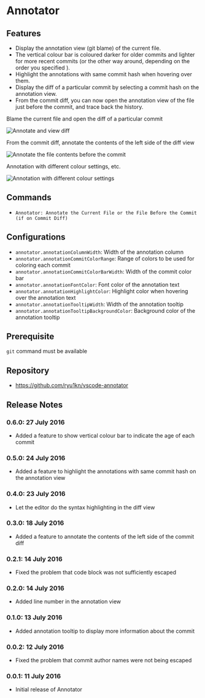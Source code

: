 # Annotator

## Features

* Display the annotation view (git blame) of the current file.
* The vertical colour bar is coloured darker for older commits and lighter for more recent commits (or the other way around, depending on the order you specified ).
* Highlight the annotations with same commit hash when hovering over them.
* Display the diff of a particular commit by selecting a commit hash on the annotation view.
* From the commit diff, you can now open the annotation view of the file just before the commit, and trace back the history.

Blame the current file and open the diff of a particular commit

![Annotate and view diff](https://raw.githubusercontent.com/ryu1kn/vscode-annotator/master/images/animations/annotate-code.gif)

From the commit diff, annotate the contents of the left side of the diff view

![Annotate the file contents before the commit](https://raw.githubusercontent.com/ryu1kn/vscode-annotator/master/images/animations/annotate-contents-of-before-selected-commit.gif)

Annotation with different colour settings, etc.

![Annotation with different colour settings](https://raw.githubusercontent.com/ryu1kn/vscode-annotator/master/images/screencaptures/light-theme.png)

## Commands

* `Annotator: Annotate the Current File or the File Before the Commit (if on Commit Diff)`

## Configurations

* `annotator.annotationColumnWidth`: Width of the annotation column
* `annotator.annotationCommitColorRange`: Range of colors to be used for coloring each commit
* `annotator.annotationCommitColorBarWidth`: Width of the commit color bar
* `annotator.annotationFontColor`: Font color of the annotation text
* `annotator.annotationHighlightColor`: Highlight color when hovering over the annotation text
* `annotator.annotationTooltipWidth`: Width of the annotation tooltip
* `annotator.annotationTooltipBackgroundColor`: Background color of the annotation tooltip

## Prerequisite

`git` command must be available

## Repository

* https://github.com/ryu1kn/vscode-annotator

## Release Notes

### 0.6.0: 27 July 2016

* Added a feature to show vertical colour bar to indicate the age of each commit

### 0.5.0: 24 July 2016

* Added a feature to highlight the annotations with same commit hash on the annotation view

### 0.4.0: 23 July 2016

* Let the editor do the syntax highlighting in the diff view

### 0.3.0: 18 July 2016

* Added a feature to annotate the contents of the left side of the commit diff

### 0.2.1: 14 July 2016

* Fixed the problem that code block was not sufficiently escaped

### 0.2.0: 14 July 2016

* Added line number in the annotation view

### 0.1.0: 13 July 2016

* Added annotation tooltip to display more information about the commit

### 0.0.2: 12 July 2016

* Fixed the problem that commit author names were not being escaped

### 0.0.1: 11 July 2016

* Initial release of Annotator
